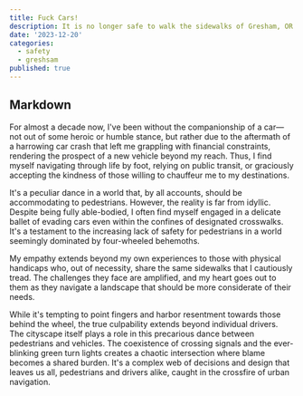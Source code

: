 ```yaml
---
title: Fuck Cars!
description: It is no longer safe to walk the sidewalks of Gresham, OR.
date: '2023-12-20'
categories:
  - safety
  - greshsam
published: true
---
```


## Markdown

For almost a decade now, I've been without the companionship of a car—not out of some heroic or humble stance, but rather due to the aftermath of a harrowing car crash that left me grappling with financial constraints, rendering the prospect of a new vehicle beyond my reach. Thus, I find myself navigating through life by foot, relying on public transit, or graciously accepting the kindness of those willing to chauffeur me to my destinations.

It's a peculiar dance in a world that, by all accounts, should be accommodating to pedestrians. However, the reality is far from idyllic. Despite being fully able-bodied, I often find myself engaged in a delicate ballet of evading cars even within the confines of designated crosswalks. It's a testament to the increasing lack of safety for pedestrians in a world seemingly dominated by four-wheeled behemoths.

My empathy extends beyond my own experiences to those with physical handicaps who, out of necessity, share the same sidewalks that I cautiously tread. The challenges they face are amplified, and my heart goes out to them as they navigate a landscape that should be more considerate of their needs.

While it's tempting to point fingers and harbor resentment towards those behind the wheel, the true culpability extends beyond individual drivers. The cityscape itself plays a role in this precarious dance between pedestrians and vehicles. The coexistence of crossing signals and the ever-blinking green turn lights creates a chaotic intersection where blame becomes a shared burden. It's a complex web of decisions and design that leaves us all, pedestrians and drivers alike, caught in the crossfire of urban navigation.
